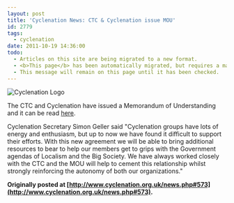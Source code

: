 ```yaml
---
layout: post
title: 'Cyclenation News: CTC & Cyclenation issue MOU'
id: 2779
tags:
  - cyclenation
date: 2011-10-19 14:36:00
todo:
  - Articles on this site are being migrated to a new format.
  - <b>This page</b> has been automatically migrated, but requires a manual check-&amp;-tune to ensure the format and links all work as expected.
  - This message will remain on this page until it has been checked.
---
```


![Cyclenation Logo](http://www.pompeybug.co.uk/wp-content/plugins/wp-cyclenation-news/cnlogo.jpg)<p>The CTC and Cyclenation have issued a Memorandum of Understanding and it can be read [here](https://docs.google.com/document/d/1z_sZk7XAjtLY0R0V-Or-UT847teqYbYU8NgYqtWWyyQ/edit?hl=en_US).

Cyclenation Secretary Simon Geller said "Cyclenation groups have lots of energy and enthusiasm, but up to now we have found it difficult to support their efforts. With this new agreement we will be able to bring additional resources to bear to help our members get to grips with the Government agendas of Localism and the Big Society. We have always worked closely with the CTC and the MOU will help to cement this relationship whilst strongly reinforcing the autonomy of both our organizations."

**Originally posted at [http://www.cyclenation.org.uk/news.php#573](http://www.cyclenation.org.uk/news.php#573).**